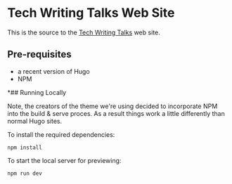 # Tech Writing Talks Web Site 

This is the source to the [Tech Writing Talks](https://techwritingtalks.com) web site.

## Pre-requisites

- a recent version of Hugo
- NPM

*## Running Locally

Note, the creators of the theme we're using decided to incorporate NPM
into the build & serve proces. As a result things work a little
differently than normal Hugo sites.

To install the required dependencies: 

`npm install` 

To start the local server for previewing:

`npm run dev`
